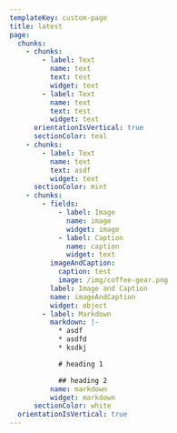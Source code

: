 ```yaml
---
templateKey: custom-page
title: latest
page:
  chunks:
    - chunks:
        - label: Text
          name: text
          text: test
          widget: text
        - label: Text
          name: text
          text: test
          widget: text
      orientationIsVertical: true
      sectionColor: teal
    - chunks:
        - label: Text
          name: text
          text: asdf
          widget: text
      sectionColor: mint
    - chunks:
        - fields:
            - label: Image
              name: image
              widget: image
            - label: Caption
              name: caption
              widget: text
          imageAndCaption:
            caption: test
            image: /img/coffee-gear.png
          label: Image and Caption
          name: imageAndCaption
          widget: object
        - label: Markdown
          markdown: |-
            * asdf
            * asdfd
            * ksdkj

            # heading 1

            ## heading 2
          name: markdown
          widget: markdown
      sectionColor: white
  orientationIsVertical: true
---
```


